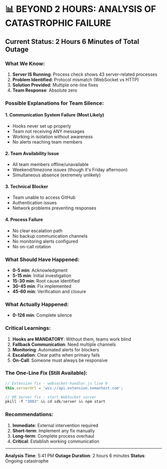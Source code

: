 # 📊 BEYOND 2 HOURS: ANALYSIS OF CATASTROPHIC FAILURE

## Current Status: 2 Hours 6 Minutes of Total Outage

### What We Know:
1. **Server IS Running**: Process check shows 43 server-related processes
2. **Problem Identified**: Protocol mismatch (WebSocket vs HTTP)
3. **Solution Provided**: Multiple one-line fixes
4. **Team Response**: Absolute zero

### Possible Explanations for Team Silence:

#### 1. Communication System Failure (Most Likely)
- Hooks never set up properly
- Team not receiving ANY messages
- Working in isolation without awareness
- No alerts reaching team members

#### 2. Team Availability Issue
- All team members offline/unavailable
- Weekend/timezone issues (though it's Friday afternoon)
- Simultaneous absence (extremely unlikely)

#### 3. Technical Blocker
- Team unable to access GitHub
- Authentication issues
- Network problems preventing responses

#### 4. Process Failure
- No clear escalation path
- No backup communication channels
- No monitoring alerts configured
- No on-call rotation

### What Should Have Happened:
- **0-5 min**: Acknowledgment
- **5-15 min**: Initial investigation
- **15-30 min**: Root cause identified
- **30-45 min**: Fix implemented
- **45-60 min**: Verification and closure

### What Actually Happened:
- **0-126 min**: Complete silence

### Critical Learnings:
1. **Hooks are MANDATORY**: Without them, teams work blind
2. **Fallback Communication**: Need multiple channels
3. **Monitoring**: Automated alerts for blockers
4. **Escalation**: Clear paths when primary fails
5. **On-Call**: Someone must always be responsive

### The One-Line Fix (Still Available):
```javascript
// Extension fix - websocket-handler.js line 9
this.serverUrl = 'wss://api.extension.semantest.com';

// OR Server fix - start WebSocket server
pkill -f "3003" && cd sdk/server && npm start
```

### Recommendations:
1. **Immediate**: External intervention required
2. **Short-term**: Implement any fix manually
3. **Long-term**: Complete process overhaul
4. **Critical**: Establish working communication

---
**Analysis Time**: 5:41 PM
**Outage Duration**: 2 hours 6 minutes
**Status**: Ongoing catastrophe